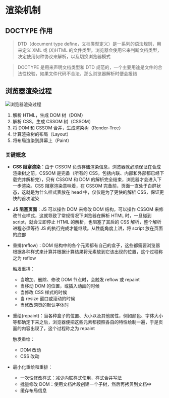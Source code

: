# 渲染机制

## DOCTYPE 作用

>   DTD（document type define，文档类型定义）是一系列的语法规则，用来定义 XML 或 (X)HTML 的文件类型。浏览器会使用它来判断文档类型，决定使用何种协议来解析，以及切换浏览器模式

>   DOCTYPE 是用来声明文档类型和 DTD 规范的，一个主要用途是文件的合法性校验，如果文件代码不合法，那么浏览器解析时便会报错



## 浏览器渲染过程

![浏览器渲染过程](https://user-gold-cdn.xitu.io/2020/1/3/16f6930bcc5b9338?imageslim)

1.  解析 HTML，生成 DOM 树（DOM）
2.  解析 CSS，生成 CSSOM 树（CSSOM）
3.  将 DOM 和 CSSOM 合并，生成渲染树（Render-Tree）
4.  计算渲染树的布局（Layout）
5.  将布局渲染到屏幕上（Paint）

### 关键概念

*   **CSS 阻塞渲染**：由于 CSSOM 负责存储渲染信息，浏览器就必须保证在合成渲染树之前，CSSOM 是完备（所有的 CSS，包括内联、内部和外部都已经下载完并解析完），只有 CSSOM 和 DOM 的解析完全结束，浏览器才会进入下一步渲染。CSS 阻塞渲染意味着，在 CSSOM 完备前，页面一直处于白屏状态，这就是为什么样式表放在 head 中，仅仅是为了更快的解析 CSS，保证更快的首次渲染

*   **JS 阻塞页面**：JS 可以操作 DOM 来修改 DOM 结构，可以操作 CSSOM 来修改节点样式，这就导致了常规情况下浏览器在解析 HTML 时，一旦碰到 script，就会立即停止 HTML 的解析，也阻塞了其后的 CSS 解析，整个解析进程必须等待 JS 的执行完成才能继续。从性能角度上讲，将 script 放在页面的底部

*   重排(reflow)：DOM 结构中的各个元素都有自己的盒子，这些都需要浏览器根据各种样式来计算并根据计算结果将元素放到它该出现的位置，这个过程称之为 reflow

    触发重排：

    *   当增加、删除、修改 DOM 节点时，会触发 reflow 或 repaint
    *   当移动 DOM 的位置，或插入动画的时候
    *   当修改 CSS 样式的时候
    *   当 resize 窗口或滚动的时候
    *   当修改网页的默认字体时

*   重绘(repaint)：当各种盒子的位置、大小以及其他属性，例如颜色、字体大小等都确定下来之后，浏览器便把这些元素都按照各自的特性绘制一遍，于是页面的内容出现了，这个过程称之为 repaint

    触发重绘：

    *   DOM 改动
    *   CSS 改动

*   最小化重绘和重排：

    *   一次性修改样式：减少内联样式使用，样式合并写法
    *   批量修改 DOM：使用文档片段创建一个子树，然后再拷贝到文档中
    *   缓存布局信息